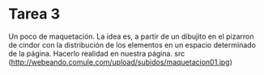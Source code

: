 Tarea 3
=======
Un poco de maquetación. La idea es, a partir de un dibujito en el pizarron de cindor con la distribución de los elementos en un espacio determinado de la página. Hacerlo realidad en nuestra página.
src (http://webeando.comule.com/upload/subidos/maquetacion01.jpg) 